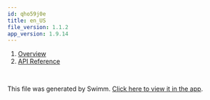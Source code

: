 ```yaml
---
id: qho59j0e
title: en_US
file_version: 1.1.2
app_version: 1.9.14
---
```


<!-- Steps - Do not remove this comment -->
1. [Overview](overview.o2v3x.sw.md)
2. [API Reference](api-reference.ymr79zrj.pl.sw.md)


<br/>

This file was generated by Swimm. [Click here to view it in the app](https://app.swimm.io/repos/Z2l0aHViJTNBJTNBemVnb191aWtpdF9wcmVidWlsdF9jYWxsX3JuJTNBJTNBTWF0Y2gtWWFuZw==/playlists/qho59j0e).
